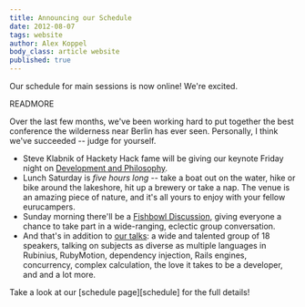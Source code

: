 ```yaml
---
title: Announcing our Schedule
date: 2012-08-07
tags: website
author: Alex Koppel
body_class: article website
published: true
---
```


  Our schedule for main sessions is now online!  We're excited.

  READMORE

  Over the last few months, we've been working hard to put together the best
  conference the wilderness near Berlin has ever seen.  Personally, I think
  we've succeeded -- judge for yourself.

  * Steve Klabnik of Hackety Hack fame will be giving our keynote Friday night
  on [Development and
  Philosophy][klabnik].
  * Lunch Saturday is *five hours long* -- take a boat out on the water, hike or
  bike around the lakeshore, hit up a brewery or take a nap.  The venue is an
  amazing piece of nature, and it's all yours to enjoy with your fellow
  eurucampers.
  * Sunday morning there'll be a [Fishbowl Discussion][fishbowl], giving
  everyone a chance to take part in a wide-ranging, eclectic group
  conversation.
  * And that's in addition to [our talks][speakers]: a wide and talented group of 18 speakers, talking on
  subjects as diverse as multiple languages in Rubinius, RubyMotion,
  dependency injection, Rails engines, concurrency, complex calculation,
  the love it takes to be a developer, and and a lot more.

  Take a look at our [schedule page][schedule] for the full details!

  [klabnik]:http://2012.eurucamp.org/speakers#steve-klabnik
  [speakers]:http://2012.eurucamp.org/speakers
  [fishbowl]:http://en.wikipedia.org/wiki/Fishbowl_(discussion)

